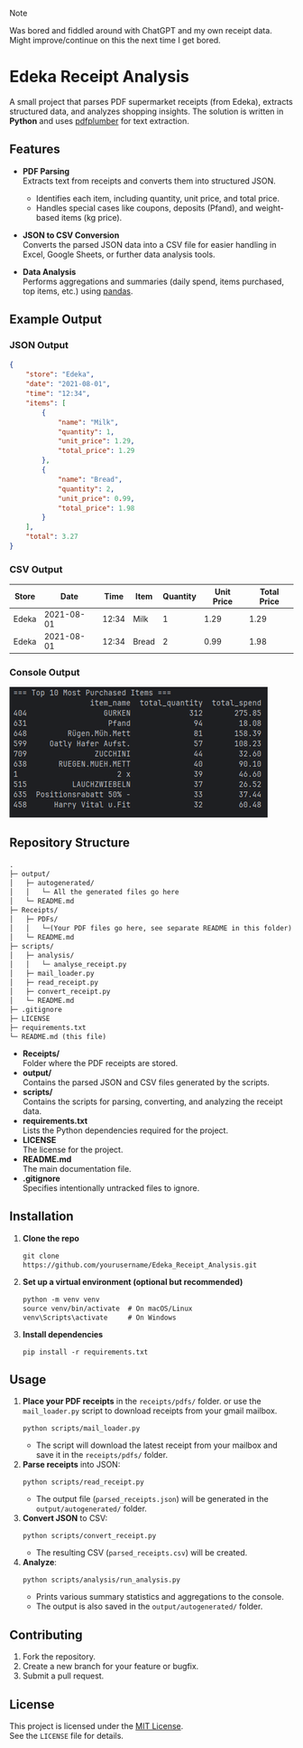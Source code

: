 > [!NOTE]  
> Was bored and fiddled around with ChatGPT and my own receipt data.  
> Might improve/continue on this the next time I get bored.

# Edeka Receipt Analysis

A small project that parses PDF supermarket receipts (from Edeka), extracts structured data, and analyzes shopping insights. The solution is written in **Python** and uses [pdfplumber](https://github.com/jsvine/pdfplumber) for text extraction.

## Features

- **PDF Parsing**  
  Extracts text from receipts and converts them into structured JSON.
    - Identifies each item, including quantity, unit price, and total price.
    - Handles special cases like coupons, deposits (Pfand), and weight-based items (kg price).

- **JSON to CSV Conversion**  
  Converts the parsed JSON data into a CSV file for easier handling in Excel, Google Sheets, or further data analysis tools.

- **Data Analysis**  
  Performs aggregations and summaries (daily spend, items purchased, top items, etc.) using [pandas](https://pandas.pydata.org/).

## Example Output

### JSON Output

```json
{
    "store": "Edeka",
    "date": "2021-08-01",
    "time": "12:34",
    "items": [
        {
            "name": "Milk",
            "quantity": 1,
            "unit_price": 1.29,
            "total_price": 1.29
        },
        {
            "name": "Bread",
            "quantity": 2,
            "unit_price": 0.99,
            "total_price": 1.98
        }
    ],
    "total": 3.27
}
```

### CSV Output

| Store | Date       | Time | Item  | Quantity | Unit Price | Total Price |
|-------|------------|------|-------|----------|------------|-------------|
| Edeka | 2021-08-01 | 12:34| Milk  | 1        | 1.29       | 1.29        |
| Edeka | 2021-08-01 | 12:34| Bread | 2        | 0.99       | 1.98        |

### Console Output

![example_output.png](example_output.png)

## Repository Structure

```
.
├─ output/
│   ├─ autogenerated/
│   │   └─ All the generated files go here
│   └─ README.md
├─ Receipts/
│   ├─ PDFs/
│   │   └─(Your PDF files go here, see separate README in this folder)
│   └─ README.md
├─ scripts/
│   ├─ analysis/
│   │   └─ analyse_receipt.py
│   ├─ mail_loader.py
│   ├─ read_receipt.py
│   ├─ convert_receipt.py
│   └─ README.md
├─ .gitignore
├─ LICENSE
├─ requirements.txt
└─ README.md (this file)
```

- **Receipts/**  
    Folder where the PDF receipts are stored.
- **output/**  
    Contains the parsed JSON and CSV files generated by the scripts.
- **scripts/**  
    Contains the scripts for parsing, converting, and analyzing the receipt data.
- **requirements.txt**  
    Lists the Python dependencies required for the project.
- **LICENSE**  
    The license for the project.
- **README.md**  
    The main documentation file.
- **.gitignore**  
    Specifies intentionally untracked files to ignore.

## Installation

1. **Clone the repo**
   ```
   git clone https://github.com/yourusername/Edeka_Receipt_Analysis.git
   ```
2. **Set up a virtual environment (optional but recommended)**
   ```
   python -m venv venv
   source venv/bin/activate  # On macOS/Linux
   venv\Scripts\activate     # On Windows
   ```
3. **Install dependencies**
   ```
   pip install -r requirements.txt
   ```

## Usage

1. **Place your PDF receipts** in the `receipts/pdfs/` folder. or use the `mail_loader.py` script to download receipts from your gmail mailbox.
   ```
   python scripts/mail_loader.py
   ```
    - The script will download the latest receipt from your mailbox and save it in the `receipts/pdfs/` folder.
2. **Parse receipts** into JSON:
   ```
   python scripts/read_receipt.py
   ```
    - The output file (`parsed_receipts.json`) will be generated in the `output/autogenerated/` folder.
3. **Convert JSON** to CSV:
   ```
   python scripts/convert_receipt.py
   ```
    - The resulting CSV (`parsed_receipts.csv`) will be created.
4. **Analyze**:
   ```
   python scripts/analysis/run_analysis.py
   ```
    - Prints various summary statistics and aggregations to the console.
    - The output is also saved in the `output/autogenerated/` folder.

## Contributing

1. Fork the repository.
2. Create a new branch for your feature or bugfix.
3. Submit a pull request.

## License

This project is licensed under the [MIT License](LICENSE).  
See the `LICENSE` file for details.